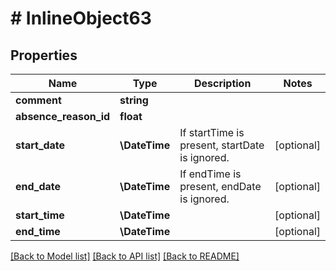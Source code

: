 # # InlineObject63

## Properties

Name | Type | Description | Notes
------------ | ------------- | ------------- | -------------
**comment** | **string** |  |
**absence_reason_id** | **float** |  |
**start_date** | **\DateTime** | If startTime is present, startDate is ignored. | [optional]
**end_date** | **\DateTime** | If endTime is present, endDate is ignored. | [optional]
**start_time** | **\DateTime** |  | [optional]
**end_time** | **\DateTime** |  | [optional]

[[Back to Model list]](../../README.md#models) [[Back to API list]](../../README.md#endpoints) [[Back to README]](../../README.md)
